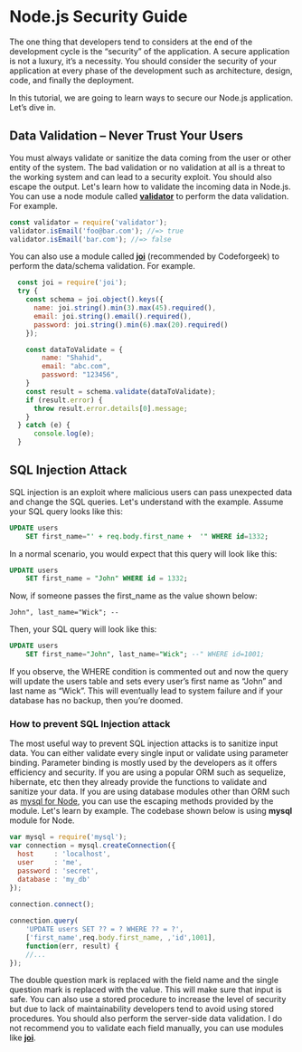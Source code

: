# Node.js Security Guide

The one thing that developers tend to considers at the end of the development cycle is the “security” of the application. A secure application is not a luxury, it’s a necessity. You should consider the security of your application at every phase of the development such as architecture, design, code, and finally the deployment.

In this tutorial, we are going to learn ways to secure our Node.js application. Let’s dive in.

## Data Validation – Never Trust Your Users

You must always validate or sanitize the data coming from the user or other entity of the system. The bad validation or no validation at all is a threat to the working system and can lead to a security exploit. You should also escape the output. Let's learn how to validate the incoming data in Node.js. You can use a node module called **[validator](https://www.npmjs.com/package/validator)** to perform the data validation. For example.

```javascript
const validator = require('validator');
validator.isEmail('foo@bar.com'); //=> true
validator.isEmail('bar.com'); //=> false
```

You can also use a module called **[joi](https://www.npmjs.com/package/joi)** (recommended by Codeforgeek) to perform the data/schema validation. For example.

```javascript
  const joi = require('joi');
  try {
    const schema = joi.object().keys({
      name: joi.string().min(3).max(45).required(),
      email: joi.string().email().required(),
      password: joi.string().min(6).max(20).required()
    });

    const dataToValidate = {
        name: "Shahid",
        email: "abc.com",
        password: "123456",
    }
    const result = schema.validate(dataToValidate);
    if (result.error) {
      throw result.error.details[0].message;
    }    
  } catch (e) {
      console.log(e);
  }
```

## SQL Injection Attack
SQL injection is an exploit where malicious users can pass unexpected data and change the SQL queries. Let's understand with the example. Assume your SQL query looks like this: 

```sql
UPDATE users
    SET first_name="' + req.body.first_name +  '" WHERE id=1332;
```
In a normal scenario, you would expect that this query will look like this:
```sql
UPDATE users
    SET first_name = "John" WHERE id = 1332;
```
Now, if someone passes the first_name as the value shown below:
```
John", last_name="Wick"; --
```
Then, your SQL query will look like this:
```sql
UPDATE users
    SET first_name="John", last_name="Wick"; --" WHERE id=1001;
```
If you observe, the WHERE condition is commented out and now the query will update the users table and sets every user’s first name as “John” and last name as “Wick”. This will eventually lead to system failure and if your database has no backup, then you’re doomed.

### How to prevent SQL Injection attack
The most useful way to prevent SQL injection attacks is to sanitize input data. You can either validate every single input or validate using parameter binding. Parameter binding is mostly used by the developers as it offers efficiency and security. If you are using a popular ORM such as sequelize, hibernate, etc then they already provide the functions to validate and sanitize your data. If you are using database modules other than ORM such as [mysql for Node](https://codeforgeek.com/nodejs-mysql-tutorial/), you can use the escaping methods provided by the module. Let's learn by example. The codebase shown below is using **mysql** module for Node.

```javascript
var mysql = require('mysql');
var connection = mysql.createConnection({
  host     : 'localhost',
  user     : 'me',
  password : 'secret',
  database : 'my_db'
});
 
connection.connect();

connection.query(
    'UPDATE users SET ?? = ? WHERE ?? = ?',
    ['first_name',req.body.first_name, ,'id',1001],
    function(err, result) {
    //...
});
```
The double question mark is replaced with the field name and the single question mark is replaced with the value. This will make sure that input is safe. You can also use a stored procedure to increase the level of security but due to lack of maintainability developers tend to avoid using stored procedures. You should also perform the server-side data validation. I do not recommend you to validate each field manually, you can use modules like **[joi](https://www.npmjs.com/package/joi)**.


